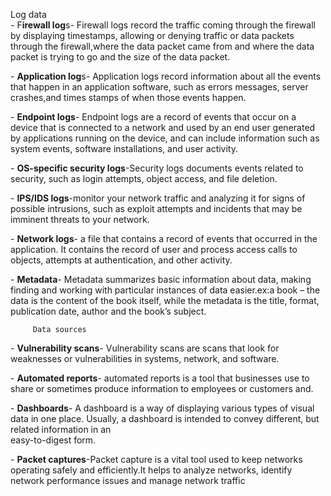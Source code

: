  Log data  
\- F**irewall log**s- Firewall logs record the traffic coming through the firewall by displaying timestamps, allowing or denying traffic or data packets through the firewall,where the data packet came from and where the data packet is trying to go and the size of the data packet.

\- **Application log**s- Application logs record  information about all the events that happen in an application software, such as errors messages, server crashes,and times stamps of when those events happen.

\- **Endpoint logs**\- Endpoint logs are  a record of events that occur on a device that is connected to a network and used by an end user generated by applications running on the device, and can include information such as system events, software installations, and user activity.

\- **OS-specific security logs**\-Security logs documents  events related to security, such as login attempts, object access, and file deletion.

\- **IPS/IDS logs**\-monitor your network traffic and analyzing it for signs of possible intrusions, such as exploit attempts and incidents that may be imminent threats to your network.

\- **Network logs**\- a file that contains a record of events that occurred in the application. It contains the record of user and process access calls to objects, attempts at authentication, and other activity.

\- **Metadata**\- Metadata summarizes basic information about data, making finding and working with particular instances of data easier.ex:a book – the data is the content of the book itself, while the metadata is the title, format, publication date, author and the book’s subject.

         Data sources  
\- **Vulnerability scans**\- Vulnerability scans are scans that look for weaknesses or vulnerabilities in systems, network, and software.

\- **Automated reports**\- automated reports is a tool that businesses use to share or sometimes produce  information to employees or customers and.

\- **Dashboards**\- A dashboard is a way of displaying various types of visual data in one place. Usually, a dashboard is intended to convey different, but related information in an   
easy-to-digest form.

\- **Packet captures**\-Packet capture is a vital tool used to keep networks operating safely and efficiently.It helps to analyze networks, identify network performance issues and manage network traffic  
